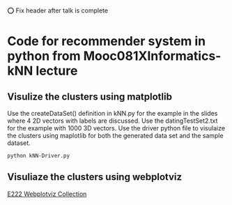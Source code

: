 :o: Fix header after talk is complete 
# Code for recommender system in python from Mooc081XInformatics-kNN lecture

## Visulize the clusters using matplotlib
Use the createDataSet() definition in kNN.py for the example in the slides where
4 2D vectors with labels are discussed. Use the datingTestSet2.txt for the example
with 1000 3D vectors.
Use the driver python file to visulaize the clusters using maplotlib for both the 
generated data set and the sample dataset. 
```
python kNN-Driver.py
```

## Visuliaze the clusters using webplotviz

[E222 Webplotviz Collection](https://spidal-gw.dsc.soic.indiana.edu/public/groupdashboard/E222)
